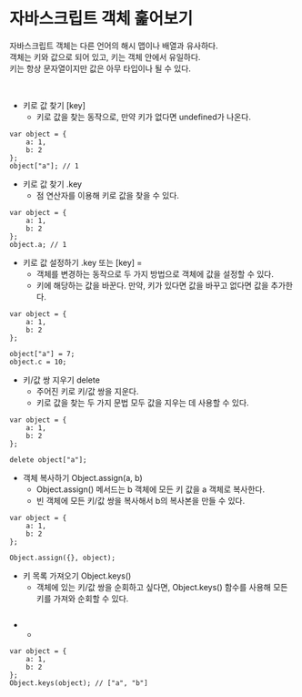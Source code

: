 # 자바스크립트 객체 훑어보기

자바스크립트 객체는 다른 언어의 해시 맵이나 배열과 유사하다.  
객체는 키와 값으로 되어 있고, 키는 객체 안에서 유일하다.  
키는 항상 문자열이지만 값은 아무 타입이나 될 수 있다.  

<br/>

 - 키로 값 찾기 [key]
    - 키로 값을 찾는 동작으로, 만약 키가 없다면 undefined가 나온다.
```JS
var object = {
    a: 1,
    b: 2
};
object["a"]; // 1
```

 - 키로 값 찾기 .key
    - 점 연산자를 이용해 키로 값을 찾을 수 있다.
```JS
var object = {
    a: 1,
    b: 2
};
object.a; // 1
```

 - 키로 값 설정하기 .key 또는 [key] =
    - 객체를 변경하는 동작으로 두 가지 방법으로 객체에 값을 설정할 수 있다.
    - 키에 해당하는 값을 바꾼다. 만약, 키가 있다면 값을 바꾸고 없다면 값을 추가한다.
```JS
var object = {
    a: 1,
    b: 2
};

object["a"] = 7;
object.c = 10;
```

 - 키/값 쌍 지우기 delete
    - 주어진 키로 키/값 쌍을 지운다.
    - 키로 값을 찾는 두 가지 문법 모두 값을 지우는 데 사용할 수 있다.
```JS
var object = {
    a: 1,
    b: 2
};

delete object["a"];
```

 - 객체 복사하기 Object.assign(a, b)
    - Object.assign() 메서드는 b 객체에 모든 키 값을 a 객체로 복사한다.
    - 빈 객체에 모든 키/값 쌍을 복사해서 b의 복사본을 만들 수 있다.
```JS
var object = {
    a: 1,
    b: 2
};

Object.assign({}, object);
```

 - 키 목록 가져오기 Object.keys()
    - 객체에 있는 키/값 쌍을 순회하고 싶다면, Object.keys() 함수를 사용해 모든 키를 가져와 순회할 수 있다.
```JS

```

 - 
    - 
```JS
var object = {
    a: 1,
    b: 2
};
Object.keys(object); // ["a", "b"]
```
